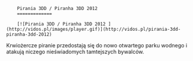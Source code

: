 
        Pirania 3DD / Piranha 3DD 2012 
        =============
        
        [![Pirania 3DD / Piranha 3DD 2012 ](http://vidos.pl/images/player.gif)](http://vidos.pl/pirania-3dd-piranha-3dd-2012)
        
        
 Krwiożercze piranie przedostają się do nowo otwartego parku wodnego i atakują niczego nieświadomych tamtejszych bywalców.
    